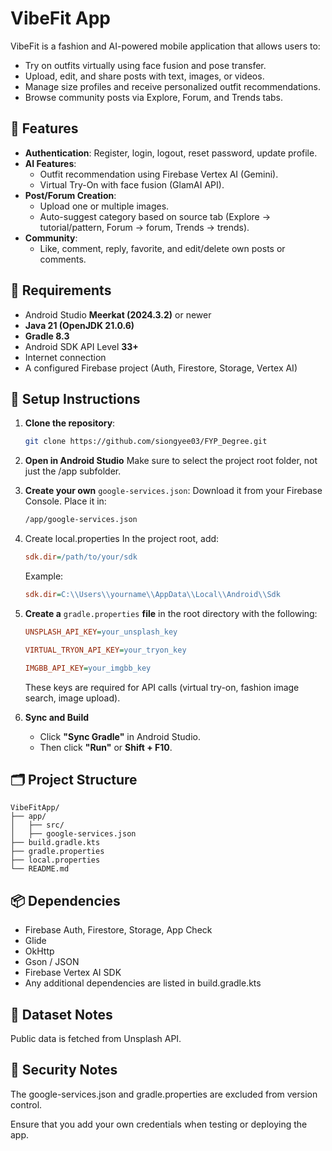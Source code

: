 # VibeFit App

VibeFit is a fashion and AI-powered mobile application that allows users to:
- Try on outfits virtually using face fusion and pose transfer.
- Upload, edit, and share posts with text, images, or videos.
- Manage size profiles and receive personalized outfit recommendations.
- Browse community posts via Explore, Forum, and Trends tabs.

## 📱 Features

- **Authentication**: Register, login, logout, reset password, update profile.
- **AI Features**:
  - Outfit recommendation using Firebase Vertex AI (Gemini).
  - Virtual Try-On with face fusion (GlamAI API).
- **Post/Forum Creation**:
  - Upload one or multiple images.
  - Auto-suggest category based on source tab (Explore → tutorial/pattern, Forum → forum, Trends → trends).
- **Community**:
  - Like, comment, reply, favorite, and edit/delete own posts or comments.

## 🔧 Requirements

- Android Studio **Meerkat (2024.3.2)** or newer
- **Java 21 (OpenJDK 21.0.6)**  
- **Gradle 8.3**  
- Android SDK API Level **33+**
- Internet connection
- A configured Firebase project (Auth, Firestore, Storage, Vertex AI)

## 🚀 Setup Instructions

1. **Clone the repository**:
   ```bash
   git clone https://github.com/siongyee03/FYP_Degree.git
   ```
2. **Open in Android Studio**
   Make sure to select the project root folder, not just the /app subfolder.
3. **Create your own** `google-services.json`:
   Download it from your Firebase Console.
   Place it in:
   ```bash
   /app/google-services.json
   ```
4. Create local.properties
   In the project root, add:
   ```ini
   sdk.dir=/path/to/your/sdk
   ```
   Example:
   ```ini
   sdk.dir=C:\\Users\\yourname\\AppData\\Local\\Android\\Sdk
   ```

5. **Create a** `gradle.properties` **file** in the root directory with the following:
   ```ini
   UNSPLASH_API_KEY=your_unsplash_key
   
   VIRTUAL_TRYON_API_KEY=your_tryon_key
   
   IMGBB_API_KEY=your_imgbb_key
   ```
   These keys are required for API calls (virtual try-on, fashion image search, image upload).

6. **Sync and Build**
   - Click **"Sync Gradle"** in Android Studio.
   - Then click **"Run"** or **Shift + F10**.

## 🗂️ Project Structure
```pgsql
VibeFitApp/
├── app/
│   ├── src/
│   ├── google-services.json         
├── build.gradle.kts
├── gradle.properties                
├── local.properties                 
└── README.md
```

## 📦 Dependencies
- Firebase Auth, Firestore, Storage, App Check
- Glide
- OkHttp
- Gson / JSON
- Firebase Vertex AI SDK
- Any additional dependencies are listed in build.gradle.kts

## 📁 Dataset Notes
Public data is fetched from Unsplash API.

## 🔐 Security Notes
The google-services.json and gradle.properties are excluded from version control.  

Ensure that you add your own credentials when testing or deploying the app.
